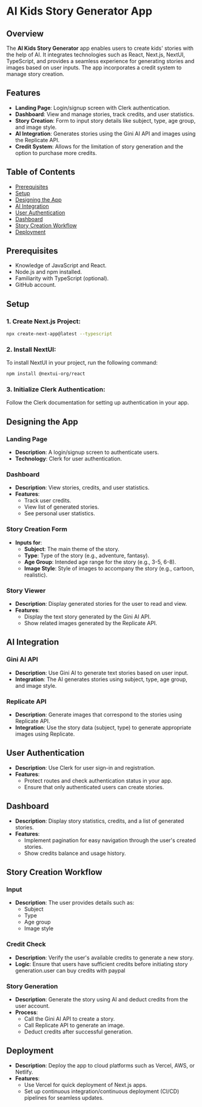 
# AI Kids Story Generator App

## Overview
The **AI Kids Story Generator** app enables users to create kids' stories with the help of AI. It integrates technologies such as React, Next.js, NextUI, TypeScript, and provides a seamless experience for generating stories and images based on user inputs. The app incorporates a credit system to manage story creation.

## Features
- **Landing Page**: Login/signup screen with Clerk authentication.
- **Dashboard**: View and manage stories, track credits, and user statistics.
- **Story Creation**: Form to input story details like subject, type, age group, and image style.
- **AI Integration**: Generates stories using the Gini AI API and images using the Replicate API.
- **Credit System**: Allows for the limitation of story generation and the option to purchase more credits.

## Table of Contents
- [Prerequisites](#prerequisites)
- [Setup](#setup)
- [Designing the App](#designing-the-app)
- [AI Integration](#ai-integration)
- [User Authentication](#user-authentication)
- [Dashboard](#dashboard)
- [Story Creation Workflow](#story-creation-workflow)
- [Deployment](#deployment)

## Prerequisites
- Knowledge of JavaScript and React.
- Node.js and npm installed.
- Familiarity with TypeScript (optional).
- GitHub account.

## Setup

### 1. Create Next.js Project:
```bash
npx create-next-app@latest --typescript
```

### 2. Install NextUI:
To install NextUI in your project, run the following command:
```bash
npm install @nextui-org/react
```

### 3. Initialize Clerk Authentication:
Follow the Clerk documentation for setting up authentication in your app.

## Designing the App

### Landing Page
- **Description**: A login/signup screen to authenticate users.
- **Technology**: Clerk for user authentication.

### Dashboard
- **Description**: View stories, credits, and user statistics.
- **Features**: 
  - Track user credits.
  - View list of generated stories.
  - See personal user statistics.

### Story Creation Form
- **Inputs for**:
  - **Subject**: The main theme of the story.
  - **Type**: Type of the story (e.g., adventure, fantasy).
  - **Age Group**: Intended age range for the story (e.g., 3-5, 6-8).
  - **Image Style**: Style of images to accompany the story (e.g., cartoon, realistic).

### Story Viewer
- **Description**: Display generated stories for the user to read and view.
- **Features**: 
  - Display the text story generated by the Gini AI API.
  - Show related images generated by the Replicate API.

## AI Integration

### Gini AI API
- **Description**: Use Gini AI to generate text stories based on user input.
- **Integration**: The AI generates stories using subject, type, age group, and image style.

### Replicate API
- **Description**: Generate images that correspond to the stories using Replicate API.
- **Integration**: Use the story data (subject, type) to generate appropriate images using Replicate.

## User Authentication
- **Description**: Use Clerk for user sign-in and registration.
- **Features**: 
  - Protect routes and check authentication status in your app.
  - Ensure that only authenticated users can create stories.

## Dashboard
- **Description**: Display story statistics, credits, and a list of generated stories.
- **Features**:
  - Implement pagination for easy navigation through the user's created stories.
  - Show credits balance and usage history.

## Story Creation Workflow

### Input
- **Description**: The user provides details such as:
  - Subject
  - Type
  - Age group
  - Image style

### Credit Check
- **Description**: Verify the user's available credits to generate a new story.
- **Logic**: Ensure that users have sufficient credits before initiating story generation.user can buy credits with paypal

### Story Generation
- **Description**: Generate the story using AI and deduct credits from the user account.
- **Process**: 
  - Call the Gini AI API to create a story.
  - Call Replicate API to generate an image.
  - Deduct credits after successful generation.

## Deployment
- **Description**: Deploy the app to cloud platforms such as Vercel, AWS, or Netlify.
- **Features**:
  - Use Vercel for quick deployment of Next.js apps.
  - Set up continuous integration/continuous deployment (CI/CD) pipelines for seamless updates.



